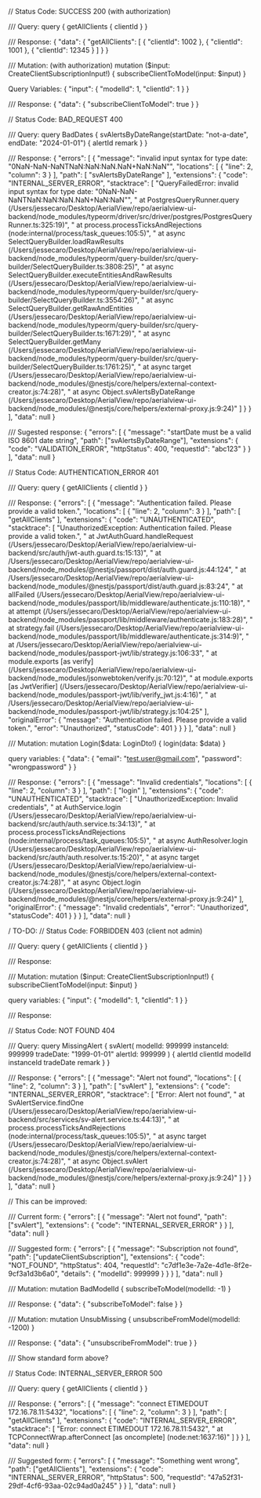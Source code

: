 // Status Code: SUCCESS 200 (with authorization)

/// Query:
query {
  getAllClients { clientId }
}

/// Response:
{
  "data": {
    "getAllClients": [
      {
        "clientId": 1002
      },
      {
        "clientId": 1001
      },
      {
        "clientId": 12345
      }
    ]
  }
}

/// Mutation: (with authorization)
mutation ($input: CreateClientSubscriptionInput!) {
  subscribeClientToModel(input: $input)
}

Query Variables:
{ "input": { "modelId": 1, "clientId": 1 } }

/// Response:
{
  "data": {
    "subscribeClientToModel": true
  }
}

// Status Code: BAD_REQUEST 400

/// Query:
query BadDates {
  svAlertsByDateRange(startDate: "not-a-date", endDate: "2024-01-01") {
    alertId
    remark
  }
}

/// Response:
{
  "errors": [
    {
      "message": "invalid input syntax for type date: \"0NaN-NaN-NaNTNaN:NaN:NaN.NaN+NaN:NaN\"",
      "locations": [
        {
          "line": 2,
          "column": 3
        }
      ],
      "path": [
        "svAlertsByDateRange"
      ],
      "extensions": {
        "code": "INTERNAL_SERVER_ERROR",
        "stacktrace": [
          "QueryFailedError: invalid input syntax for type date: \"0NaN-NaN-NaNTNaN:NaN:NaN.NaN+NaN:NaN\"",
          "    at PostgresQueryRunner.query (/Users/jessecaro/Desktop/AerialView/repo/aerialview-ui-backend/node_modules/typeorm/driver/src/driver/postgres/PostgresQueryRunner.ts:325:19)",
          "    at process.processTicksAndRejections (node:internal/process/task_queues:105:5)",
          "    at async SelectQueryBuilder.loadRawResults (/Users/jessecaro/Desktop/AerialView/repo/aerialview-ui-backend/node_modules/typeorm/query-builder/src/query-builder/SelectQueryBuilder.ts:3808:25)",
          "    at async SelectQueryBuilder.executeEntitiesAndRawResults (/Users/jessecaro/Desktop/AerialView/repo/aerialview-ui-backend/node_modules/typeorm/query-builder/src/query-builder/SelectQueryBuilder.ts:3554:26)",
          "    at async SelectQueryBuilder.getRawAndEntities (/Users/jessecaro/Desktop/AerialView/repo/aerialview-ui-backend/node_modules/typeorm/query-builder/src/query-builder/SelectQueryBuilder.ts:1671:29)",
          "    at async SelectQueryBuilder.getMany (/Users/jessecaro/Desktop/AerialView/repo/aerialview-ui-backend/node_modules/typeorm/query-builder/src/query-builder/SelectQueryBuilder.ts:1761:25)",
          "    at async target (/Users/jessecaro/Desktop/AerialView/repo/aerialview-ui-backend/node_modules/@nestjs/core/helpers/external-context-creator.js:74:28)",
          "    at async Object.svAlertsByDateRange (/Users/jessecaro/Desktop/AerialView/repo/aerialview-ui-backend/node_modules/@nestjs/core/helpers/external-proxy.js:9:24)"
        ]
      }
    }
  ],
  "data": null
}

/// Sugested response:
{
  "errors": [
    {
      "message": "startDate must be a valid ISO 8601 date string",
      "path": ["svAlertsByDateRange"],
      "extensions": {
        "code": "VALIDATION_ERROR",
        "httpStatus": 400,
        "requestId": "abc123"
      }
    }
  ],
  "data": null
}

// Status Code: AUTHENTICATION_ERROR 401

/// Query:
query {
  getAllClients {
    clientId
  }
}

/// Response:
{
  "errors": [
    {
      "message": "Authentication failed. Please provide a valid token.",
      "locations": [
        {
          "line": 2,
          "column": 3
        }
      ],
      "path": [
        "getAllClients"
      ],
      "extensions": {
        "code": "UNAUTHENTICATED",
        "stacktrace": [
          "UnauthorizedException: Authentication failed. Please provide a valid token.",
          "    at JwtAuthGuard.handleRequest (/Users/jessecaro/Desktop/AerialView/repo/aerialview-ui-backend/src/auth/jwt-auth.guard.ts:15:13)",
          "    at /Users/jessecaro/Desktop/AerialView/repo/aerialview-ui-backend/node_modules/@nestjs/passport/dist/auth.guard.js:44:124",
          "    at /Users/jessecaro/Desktop/AerialView/repo/aerialview-ui-backend/node_modules/@nestjs/passport/dist/auth.guard.js:83:24",
          "    at allFailed (/Users/jessecaro/Desktop/AerialView/repo/aerialview-ui-backend/node_modules/passport/lib/middleware/authenticate.js:110:18)",
          "    at attempt (/Users/jessecaro/Desktop/AerialView/repo/aerialview-ui-backend/node_modules/passport/lib/middleware/authenticate.js:183:28)",
          "    at strategy.fail (/Users/jessecaro/Desktop/AerialView/repo/aerialview-ui-backend/node_modules/passport/lib/middleware/authenticate.js:314:9)",
          "    at /Users/jessecaro/Desktop/AerialView/repo/aerialview-ui-backend/node_modules/passport-jwt/lib/strategy.js:106:33",
          "    at module.exports [as verify] (/Users/jessecaro/Desktop/AerialView/repo/aerialview-ui-backend/node_modules/jsonwebtoken/verify.js:70:12)",
          "    at module.exports [as JwtVerifier] (/Users/jessecaro/Desktop/AerialView/repo/aerialview-ui-backend/node_modules/passport-jwt/lib/verify_jwt.js:4:16)",
          "    at /Users/jessecaro/Desktop/AerialView/repo/aerialview-ui-backend/node_modules/passport-jwt/lib/strategy.js:104:25"
        ],
        "originalError": {
          "message": "Authentication failed. Please provide a valid token.",
          "error": "Unauthorized",
          "statusCode": 401
        }
      }
    }
  ],
  "data": null
}

/// Mutation:
mutation Login($data: LoginDto!) {
  login(data: $data)
}

query variables:
{
  "data": {
    "email": "test.user@gmail.com",
    "password": "wrongpassword"
  }
}

/// Response:
{
  "errors": [
    {
      "message": "Invalid credentials",
      "locations": [
        {
          "line": 2,
          "column": 3
        }
      ],
      "path": [
        "login"
      ],
      "extensions": {
        "code": "UNAUTHENTICATED",
        "stacktrace": [
          "UnauthorizedException: Invalid credentials",
          "    at AuthService.login (/Users/jessecaro/Desktop/AerialView/repo/aerialview-ui-backend/src/auth/auth.service.ts:34:13)",
          "    at process.processTicksAndRejections (node:internal/process/task_queues:105:5)",
          "    at async AuthResolver.login (/Users/jessecaro/Desktop/AerialView/repo/aerialview-ui-backend/src/auth/auth.resolver.ts:15:20)",
          "    at async target (/Users/jessecaro/Desktop/AerialView/repo/aerialview-ui-backend/node_modules/@nestjs/core/helpers/external-context-creator.js:74:28)",
          "    at async Object.login (/Users/jessecaro/Desktop/AerialView/repo/aerialview-ui-backend/node_modules/@nestjs/core/helpers/external-proxy.js:9:24)"
        ],
        "originalError": {
          "message": "Invalid credentials",
          "error": "Unauthorized",
          "statusCode": 401
        }
      }
    }
  ],
  "data": null
}

/ TO-DO:
// Status Code: FORBIDDEN 403 (client not admin)

/// Query:
query {
  getAllClients { clientId }
}

/// Response:


/// Mutation:
mutation ($input: CreateClientSubscriptionInput!) {
  subscribeClientToModel(input: $input)
}

query variables:
{ "input": { "modelId": 1, "clientId": 1 } }

/// Response:


// Status Code: NOT FOUND 404

/// Query:
query MissingAlert {
  svAlert(
    modelId: 999999
    instanceId: 999999
    tradeDate: "1999-01-01"
    alertId: 999999
  ) {
    alertId
    clientId
    modelId
    instanceId
    tradeDate
    remark
  }
}

/// Response:
{
  "errors": [
    {
      "message": "Alert not found",
      "locations": [
        {
          "line": 2,
          "column": 3
        }
      ],
      "path": [
        "svAlert"
      ],
      "extensions": {
        "code": "INTERNAL_SERVER_ERROR",
        "stacktrace": [
          "Error: Alert not found",
          "    at SvAlertService.findOne (/Users/jessecaro/Desktop/AerialView/repo/aerialview-ui-backend/src/services/sv-alert.service.ts:44:13)",
          "    at process.processTicksAndRejections (node:internal/process/task_queues:105:5)",
          "    at async target (/Users/jessecaro/Desktop/AerialView/repo/aerialview-ui-backend/node_modules/@nestjs/core/helpers/external-context-creator.js:74:28)",
          "    at async Object.svAlert (/Users/jessecaro/Desktop/AerialView/repo/aerialview-ui-backend/node_modules/@nestjs/core/helpers/external-proxy.js:9:24)"
        ]
      }
    }
  ],
  "data": null
}

// This can be improved:

/// Current form:
{
  "errors": [
    {
      "message": "Alert not found",
      "path": ["svAlert"],
      "extensions": { "code": "INTERNAL_SERVER_ERROR" }
    }
  ],
  "data": null
}


/// Suggested form:
{
  "errors": [
    {
      "message": "Subscription not found",
      "path": ["updateClientSubscription"],
      "extensions": {
        "code": "NOT_FOUND",
        "httpStatus": 404,
        "requestId": "c7df1e3e-7a2e-4d1e-8f2e-9cf3a1d3b6a0",
        "details": { "modelId": 999999 }
      }
    }
  ],
  "data": null
}

/// Mutation:
mutation BadModelId {
  subscribeToModel(modelId: -1)
}

/// Response:
{
  "data": {
    "subscribeToModel": false
  }
}

/// Mutation:
mutation UnsubMissing {
  unsubscribeFromModel(modelId: -1200)
}

/// Response:
{
  "data": {
    "unsubscribeFromModel": true
  }
}

/// Show standard form above?

// Status Code: INTERNAL_SERVER_ERROR 500

/// Query:
query {
  getAllClients { clientId }
}

/// Response:
{
  "errors": [
    {
      "message": "connect ETIMEDOUT 172.16.78.11:5432",
      "locations": [
        {
          "line": 2,
          "column": 3
        }
      ],
      "path": [
        "getAllClients"
      ],
      "extensions": {
        "code": "INTERNAL_SERVER_ERROR",
        "stacktrace": [
          "Error: connect ETIMEDOUT 172.16.78.11:5432",
          "    at TCPConnectWrap.afterConnect [as oncomplete] (node:net:1637:16)"
        ]
      }
    }
  ],
  "data": null
}

/// Suggested form:
{
  "errors": [
    {
      "message": "Something went wrong",
      "path": ["getAllClients"],
      "extensions": {
        "code": "INTERNAL_SERVER_ERROR",
        "httpStatus": 500,
        "requestId": "47a52f31-29df-4cf6-93aa-02c94ad0a245"
      }
    }
  ],
  "data": null
}
